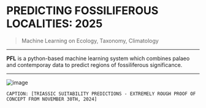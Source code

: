 # PREDICTING FOSSILIFEROUS LOCALITIES: 2025
> Machine Learning on Ecology, Taxonomy, Climatology

----

**PFL** is a python-based machine learning system which combines palaeo and contemporay data to predict regions of fossiliferous significance.

----

![image](https://github.com/user-attachments/assets/c6fc6730-bf82-486d-bdac-f5c520413d22)

```
CAPTION: [TRIASSIC SUITABILITY PREDICTIONS - EXTREMELY ROUGH PROOF OF CONCEPT FROM NOVEMBER 30TH, 2024]
```
